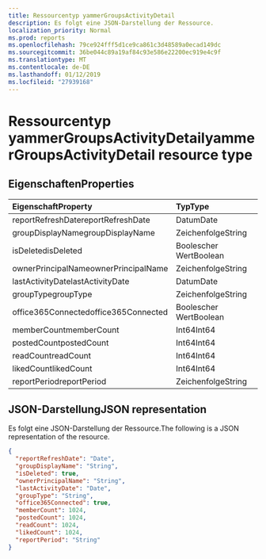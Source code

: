 ```yaml
---
title: Ressourcentyp yammerGroupsActivityDetail
description: Es folgt eine JSON-Darstellung der Ressource.
localization_priority: Normal
ms.prod: reports
ms.openlocfilehash: 79ce924fff5d1ce9ca861c3d48589a0ecad149dc
ms.sourcegitcommit: 36be044c89a19af84c93e586e22200ec919e4c9f
ms.translationtype: MT
ms.contentlocale: de-DE
ms.lasthandoff: 01/12/2019
ms.locfileid: "27939168"
---
```

# <a name="yammergroupsactivitydetail-resource-type"></a><span data-ttu-id="a1710-103">Ressourcentyp yammerGroupsActivityDetail</span><span class="sxs-lookup"><span data-stu-id="a1710-103">yammerGroupsActivityDetail resource type</span></span>

## <a name="properties"></a><span data-ttu-id="a1710-104">Eigenschaften</span><span class="sxs-lookup"><span data-stu-id="a1710-104">Properties</span></span>

| <span data-ttu-id="a1710-105">Eigenschaft</span><span class="sxs-lookup"><span data-stu-id="a1710-105">Property</span></span>           | <span data-ttu-id="a1710-106">Typ</span><span class="sxs-lookup"><span data-stu-id="a1710-106">Type</span></span>    |
| :----------------- | :------ |
| <span data-ttu-id="a1710-107">reportRefreshDate</span><span class="sxs-lookup"><span data-stu-id="a1710-107">reportRefreshDate</span></span>  | <span data-ttu-id="a1710-108">Datum</span><span class="sxs-lookup"><span data-stu-id="a1710-108">Date</span></span>    |
| <span data-ttu-id="a1710-109">groupDisplayName</span><span class="sxs-lookup"><span data-stu-id="a1710-109">groupDisplayName</span></span>   | <span data-ttu-id="a1710-110">Zeichenfolge</span><span class="sxs-lookup"><span data-stu-id="a1710-110">String</span></span>  |
| <span data-ttu-id="a1710-111">isDeleted</span><span class="sxs-lookup"><span data-stu-id="a1710-111">isDeleted</span></span>          | <span data-ttu-id="a1710-112">Boolescher Wert</span><span class="sxs-lookup"><span data-stu-id="a1710-112">Boolean</span></span> |
| <span data-ttu-id="a1710-113">ownerPrincipalName</span><span class="sxs-lookup"><span data-stu-id="a1710-113">ownerPrincipalName</span></span> | <span data-ttu-id="a1710-114">Zeichenfolge</span><span class="sxs-lookup"><span data-stu-id="a1710-114">String</span></span>  |
| <span data-ttu-id="a1710-115">lastActivityDate</span><span class="sxs-lookup"><span data-stu-id="a1710-115">lastActivityDate</span></span>   | <span data-ttu-id="a1710-116">Datum</span><span class="sxs-lookup"><span data-stu-id="a1710-116">Date</span></span>    |
| <span data-ttu-id="a1710-117">groupType</span><span class="sxs-lookup"><span data-stu-id="a1710-117">groupType</span></span>          | <span data-ttu-id="a1710-118">Zeichenfolge</span><span class="sxs-lookup"><span data-stu-id="a1710-118">String</span></span>  |
| <span data-ttu-id="a1710-119">office365Connected</span><span class="sxs-lookup"><span data-stu-id="a1710-119">office365Connected</span></span> | <span data-ttu-id="a1710-120">Boolescher Wert</span><span class="sxs-lookup"><span data-stu-id="a1710-120">Boolean</span></span> |
| <span data-ttu-id="a1710-121">memberCount</span><span class="sxs-lookup"><span data-stu-id="a1710-121">memberCount</span></span>        | <span data-ttu-id="a1710-122">Int64</span><span class="sxs-lookup"><span data-stu-id="a1710-122">Int64</span></span>   |
| <span data-ttu-id="a1710-123">postedCount</span><span class="sxs-lookup"><span data-stu-id="a1710-123">postedCount</span></span>        | <span data-ttu-id="a1710-124">Int64</span><span class="sxs-lookup"><span data-stu-id="a1710-124">Int64</span></span>   |
| <span data-ttu-id="a1710-125">readCount</span><span class="sxs-lookup"><span data-stu-id="a1710-125">readCount</span></span>          | <span data-ttu-id="a1710-126">Int64</span><span class="sxs-lookup"><span data-stu-id="a1710-126">Int64</span></span>   |
| <span data-ttu-id="a1710-127">likedCount</span><span class="sxs-lookup"><span data-stu-id="a1710-127">likedCount</span></span>         | <span data-ttu-id="a1710-128">Int64</span><span class="sxs-lookup"><span data-stu-id="a1710-128">Int64</span></span>   |
| <span data-ttu-id="a1710-129">reportPeriod</span><span class="sxs-lookup"><span data-stu-id="a1710-129">reportPeriod</span></span>       | <span data-ttu-id="a1710-130">Zeichenfolge</span><span class="sxs-lookup"><span data-stu-id="a1710-130">String</span></span>  |

## <a name="json-representation"></a><span data-ttu-id="a1710-131">JSON-Darstellung</span><span class="sxs-lookup"><span data-stu-id="a1710-131">JSON representation</span></span>

<span data-ttu-id="a1710-132">Es folgt eine JSON-Darstellung der Ressource.</span><span class="sxs-lookup"><span data-stu-id="a1710-132">The following is a JSON representation of the resource.</span></span>

<!-- {
  "blockType": "resource",
  "@odata.type": "microsoft.graph.yammerGroupsActivityDetail"
} -->

```json
{
  "reportRefreshDate": "Date", 
  "groupDisplayName": "String", 
  "isDeleted": true, 
  "ownerPrincipalName": "String", 
  "lastActivityDate": "Date", 
  "groupType": "String", 
  "office365Connected": true, 
  "memberCount": 1024, 
  "postedCount": 1024, 
  "readCount": 1024, 
  "likedCount": 1024, 
  "reportPeriod": "String"
}
```
